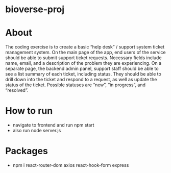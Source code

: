 # bioverse-proj

# About
The coding exercise is to create a basic “help desk” / support system ticket management
system.
On the main page of the app, end users of the service should be able to submit support ticket
requests. Necessary fields include name, email, and a description of the problem they are
experiencing.
On a separate page, the backend admin panel, support staff should be able to see a list
summary of each ticket, including status. They should be able to drill down into the ticket and
respond to a request, as well as update the status of the ticket. Possible statuses are “new”, “in
progress”, and “resolved”.


# How to run
* navigate to frontend and run npm start
* also run node server.js

# Packages
* npm i react-router-dom axios react-hook-form express
